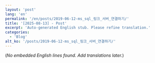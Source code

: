 ```yaml
---
layout: 'post'
lang: 'en'
permalink: '/en/posts/2019-06-12-ms_sql_링크_서버_연결하기/'
title: '[2025-08-13] - Post'
excerpt: 'Auto-generated English stub. Please refine translation.'
categories:
  - 'Blog'
alt_ko: '/posts/2019-06-12-ms_sql_링크_서버_연결하기/'
---
```


(*No embedded English lines found. Add translations later.*)
